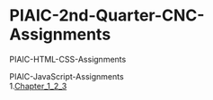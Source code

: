 # PIAIC-2nd-Quarter-CNC-Assignments

PIAIC-HTML-CSS-Assignments



PIAIC-JavaScript-Assignments
<br>
1.[Chapter_1_2_3](https://github.com/Zunnoorain00/PIAIC-2nd-Quarter-CNC-Assignments/tree/main/PIAIC-JavaScript-Assignments/Chapter_1_2_3)
